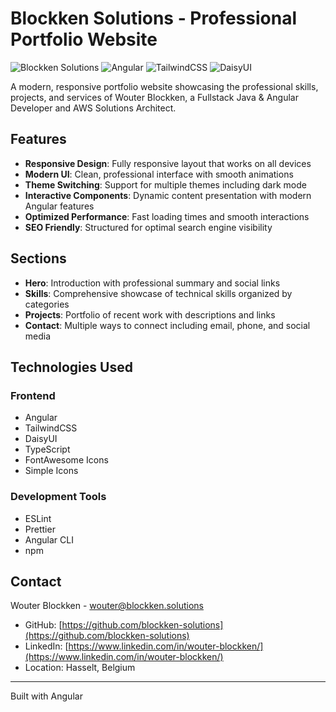 # Blockken Solutions - Professional Portfolio Website

![Blockken Solutions](https://img.shields.io/badge/Blockken-Solutions-blue)
![Angular](https://img.shields.io/badge/Angular-DD0031)
![TailwindCSS](https://img.shields.io/badge/TailwindCSS-38B2AC)
![DaisyUI](https://img.shields.io/badge/DaisyUI-5A0EF8)

A modern, responsive portfolio website showcasing the professional skills, projects, and services of Wouter Blockken, a Fullstack Java & Angular Developer and AWS Solutions Architect.

## Features

- **Responsive Design**: Fully responsive layout that works on all devices
- **Modern UI**: Clean, professional interface with smooth animations
- **Theme Switching**: Support for multiple themes including dark mode
- **Interactive Components**: Dynamic content presentation with modern Angular features
- **Optimized Performance**: Fast loading times and smooth interactions
- **SEO Friendly**: Structured for optimal search engine visibility

## Sections

- **Hero**: Introduction with professional summary and social links
- **Skills**: Comprehensive showcase of technical skills organized by categories
- **Projects**: Portfolio of recent work with descriptions and links
- **Contact**: Multiple ways to connect including email, phone, and social media

## Technologies Used

### Frontend
- Angular
- TailwindCSS
- DaisyUI
- TypeScript
- FontAwesome Icons
- Simple Icons

### Development Tools
- ESLint
- Prettier
- Angular CLI
- npm

## Contact

Wouter Blockken - [wouter@blockken.solutions](mailto:wouter@blockken.solutions)

- GitHub: [https://github.com/blockken-solutions](https://github.com/blockken-solutions)
- LinkedIn: [https://www.linkedin.com/in/wouter-blockken/](https://www.linkedin.com/in/wouter-blockken/)
- Location: Hasselt, Belgium

---

Built with Angular
